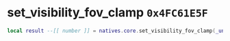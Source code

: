 # set_visibility_fov_clamp `0x4FC61E5F`

```lua
local result --[[ number ]] = natives.core.set_visibility_fov_clamp(_unk0 --[[ number ]])
```